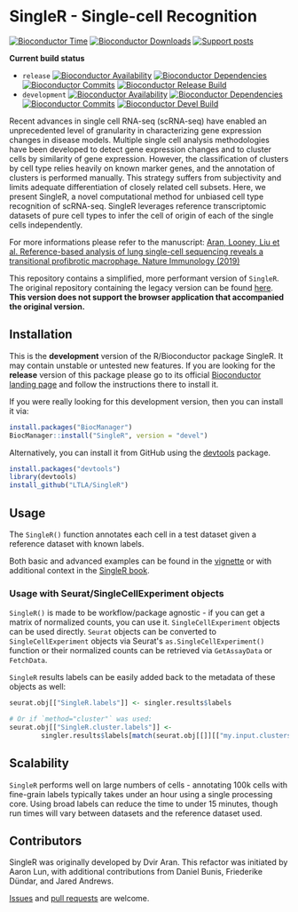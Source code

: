 # SingleR - Single-cell Recognition

[![Bioconductor Time](https://bioconductor.org/shields/years-in-bioc/SingleR.svg)](https://bioconductor.org/packages/release/bioc/html/SingleR.html "How long has SingleR been in a release of Bioconductor")
[![Bioconductor Downloads](https://bioconductor.org/shields/downloads/release/SingleR.svg)](https://bioconductor.org/packages/stats/bioc/SingleR/ "Ranking by number of downloads. A lower number means the package is downloaded more frequently. Determined within a package type (software, experiment, annotation, workflow) and uses the number of distinct IPs for the last 12 months")
[![Support posts](https://bioconductor.org/shields/posts/SingleR.svg)](https://support.bioconductor.org/t/SingleR/ "Support site activity for SingleR, last 6 months: tagged questions/avg. answers per question/avg. comments per question/accepted answers, or 0 if no tagged posts.")

**Current build status**
- `release` [![Bioconductor Availability](https://bioconductor.org/shields/availability/3.11/SingleR.svg)](https://bioconductor.org/packages/release/bioc/html/SingleR.html#archives "Whether SingleR release is available on all platforms") 
[![Bioconductor Dependencies](https://bioconductor.org/shields/dependencies/release/SingleR.svg)](https://bioconductor.org/packages/release/bioc/html/SingleR.html#since "Number of recursive dependencies needed to install package")
[![Bioconductor Commits](https://bioconductor.org/shields/lastcommit/release/bioc/SingleR.svg)](https://bioconductor.org/checkResults/devel/bioc-LATEST/SingleR "Time since last commit, possible values: today, < 1 week, < 1 month, < 3 months, since release, before release")
[![Bioconductor Release Build](https://bioconductor.org/shields/build/release/bioc/SingleR.svg)](https://bioconductor.org/checkResults/release/bioc-LATEST/SingleR/ "Bioconductor release build")
- `development` [![Bioconductor Availability](https://bioconductor.org/shields/availability/3.12/SingleR.svg)](https://bioconductor.org/packages/devel/bioc/html/SingleR.html#archives "Whether SingleR devel is available on all platforms") 
[![Bioconductor Dependencies](https://bioconductor.org/shields/dependencies/devel/SingleR.svg)](https://bioconductor.org/packages/devel/bioc/html/SingleR.html#since "Number of recursive dependencies needed to install package")
[![Bioconductor Commits](https://bioconductor.org/shields/lastcommit/devel/bioc/SingleR.svg)](https://bioconductor.org/checkResults/devel/bioc-LATEST/SingleR "Time since last commit, possible values: today, < 1 week, < 1 month, < 3 months, since release, before release")
[![Bioconductor Devel Build](https://bioconductor.org/shields/build/devel/bioc/SingleR.svg)](https://bioconductor.org/checkResults/devel/bioc-LATEST/SingleR/ "Bioconductor devel build")

Recent advances in single cell RNA-seq (scRNA-seq) have enabled an unprecedented level of granularity in characterizing gene expression changes in disease models. 
Multiple single cell analysis methodologies have been developed to detect gene expression changes and to cluster cells by similarity of gene expression. 
However, the classification of clusters by cell type relies heavily on known marker genes, and the annotation of clusters is performed manually. 
This strategy suffers from subjectivity and limits adequate differentiation of closely related cell subsets. 
Here, we present SingleR, a novel computational method for unbiased cell type recognition of scRNA-seq. 
SingleR leverages reference transcriptomic datasets of pure cell types to infer the cell of origin of each of the single cells independently. 

For more informations please refer to the manuscript: [Aran, Looney, Liu et al. Reference-based analysis of lung single-cell sequencing reveals a transitional profibrotic macrophage. Nature Immunology (2019)](https://www.nature.com/articles/s41590-018-0276-y)

This repository contains a simplified, more performant version of `SingleR`. 
The original repository containing the legacy version can be found [here](https://github.com/dviraran/SingleR). 
**This version does not support the browser application that accompanied the original version.**

## Installation

This is the __development__ version of the R/Bioconductor package SingleR. It may contain unstable or untested new features. If you are looking for the __release__ version of this package please go to its official [Bioconductor landing page](https://bioconductor.org/packages/SingleR) and follow the instructions there to install it.

If you were really looking for this development version, then you can install it via:

```r
install.packages("BiocManager")
BiocManager::install("SingleR", version = "devel")
```

Alternatively, you can install it from GitHub using the [devtools](https://github.com/hadley/devtools "devtools") package.

```r
install.packages("devtools")
library(devtools)
install_github("LTLA/SingleR")
```

## Usage

The `SingleR()` function annotates each cell in a test dataset given a reference dataset with known labels.

Both basic and advanced examples can be found in the [vignette](https://bioconductor.org/packages/release/bioc/vignettes/SingleR/inst/doc/SingleR.html) or with additional context in the [SingleR book](https://ltla.github.io/SingleRBook/).

### Usage with Seurat/SingleCellExperiment objects

`SingleR()` is made to be workflow/package agnostic - if you can get a matrix of normalized counts, you can use it.
`SingleCellExperiment` objects can be used directly. 
`Seurat` objects can be converted to `SingleCellExperiment` objects via Seurat's `as.SingleCellExperiment()` function or their normalized counts can be retrieved via `GetAssayData` or `FetchData`.

`SingleR` results labels can be easily added back to the metadata of these objects as well:

```R
seurat.obj[["SingleR.labels"]] <- singler.results$labels

# Or if `method="cluster"` was used:
seurat.obj[["SingleR.cluster.labels"]] <- 
        singler.results$labels[match(seurat.obj[[]][["my.input.clusters"]], rownames(singler.results))]
```

## Scalability

`SingleR` performs well on large numbers of cells - annotating 100k cells with fine-grain labels typically takes under an hour using a single processing core. 
Using broad labels can reduce the time to under 15 minutes, though run times will vary between datasets and the reference dataset used.

## Contributors

SingleR was originally developed by Dvir Aran. 
This refactor was initiated by Aaron Lun, with additional contributions from Daniel Bunis, Friederike Dündar, and Jared Andrews.

[Issues](https://github.com/LTLA/SingleR/issues) and [pull requests](https://github.com/LTLA/SingleR/pulls) are welcome.